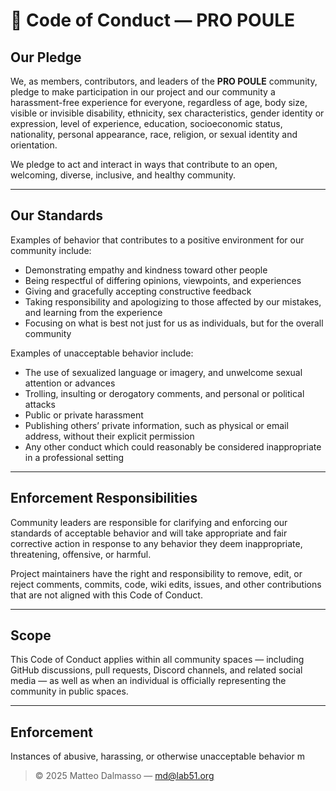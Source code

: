 # 🧭 Code of Conduct — PRO POULE

## Our Pledge

We, as members, contributors, and leaders of the **PRO POULE** community, pledge to make participation in our project and our community a harassment-free experience for everyone, regardless of age, body size, visible or invisible disability, ethnicity, sex characteristics, gender identity or expression, level of experience, education, socioeconomic status, nationality, personal appearance, race, religion, or sexual identity and orientation.

We pledge to act and interact in ways that contribute to an open, welcoming, diverse, inclusive, and healthy community.

---

## Our Standards

Examples of behavior that contributes to a positive environment for our community include:

- Demonstrating empathy and kindness toward other people
- Being respectful of differing opinions, viewpoints, and experiences
- Giving and gracefully accepting constructive feedback
- Taking responsibility and apologizing to those affected by our mistakes, and learning from the experience
- Focusing on what is best not just for us as individuals, but for the overall community

Examples of unacceptable behavior include:

- The use of sexualized language or imagery, and unwelcome sexual attention or advances
- Trolling, insulting or derogatory comments, and personal or political attacks
- Public or private harassment
- Publishing others’ private information, such as physical or email address, without their explicit permission
- Any other conduct which could reasonably be considered inappropriate in a professional setting

---

## Enforcement Responsibilities

Community leaders are responsible for clarifying and enforcing our standards of acceptable behavior and will take appropriate and fair corrective action in response to any behavior they deem inappropriate, threatening, offensive, or harmful.

Project maintainers have the right and responsibility to remove, edit, or reject comments, commits, code, wiki edits, issues, and other contributions that are not aligned with this Code of Conduct.

---

## Scope

This Code of Conduct applies within all community spaces — including GitHub discussions, pull requests, Discord channels, and related social media — as well as when an individual is officially representing the community in public spaces.

---

## Enforcement

Instances of abusive, harassing, or otherwise unacceptable behavior m

> © 2025 Matteo Dalmasso — [md@lab51.org](mailto:md@lab51.org)
